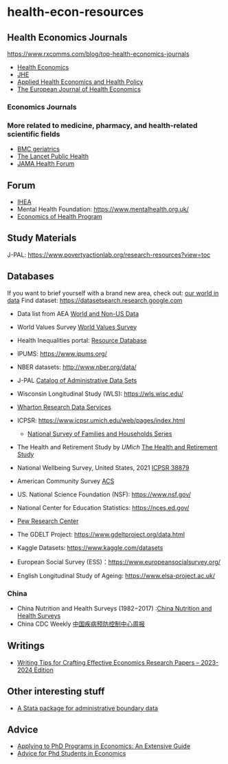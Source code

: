 # health-econ-resources

## Health Economics Journals
https://www.rxcomms.com/blog/top-health-economics-journals
- [Health Economics](https://onlinelibrary.wiley.com/journal/10991050) 
- [JHE](https://www.sciencedirect.com/journal/journal-of-health-economics)
- [Applied Health Economics and Health Policy](https://link.springer.com/journal/40258)
- [The European Journal of Health Economics](https://link.springer.com/journal/10198)
  
### Economics Journals


### More related to medicine, pharmacy, and health-related scientific fields
- [BMC geriatrics](https://bmcgeriatr.biomedcentral.com/?_gl=1*otdin0*_up*MQ..*_gs*MQ..&gclid=CjwKCAjwy8i0BhAkEiwAdFaeGO0A3WcuS3VJCc8EH-Stdrk9ajP5gujSMwqmS-lTowaXl6CE9W-G4hoCgMQQAvD_BwE)
- [The Lancet Public Health](https://www.thelancet.com/journals/lanpub/home)
- [JAMA Health Forum](https://jamanetwork.com/journals/jama-health-forum)


## Forum
- [IHEA](https://healtheconomics.org/sigs/)
- Mental Health Foundation: https://www.mentalhealth.org.uk/
- [Economics of Health Program](https://www.nber.org/programs-projects/programs-working-groups/economics-health?page=1&perPage=50)


## Study Materials
J-PAL: https://www.povertyactionlab.org/research-resources?view=toc

## Databases
If you want to brief yourself with a brand new area, check out: [our world in data](https://ourworldindata.org)
Find dataset: https://datasetsearch.research.google.com

- Data list from AEA [World and Non-US Data](https://www.aeaweb.org/resources/data/intl/intl-more)
- World Values Survey [World Values Survey](https://www.worldvaluessurvey.org/wvs.jsp)
- Health Inequalities portal: [Resource Database](https://health-inequalities.eu/resources/jwddb/)

- IPUMS: https://www.ipums.org/
- NBER datasets: http://www.nber.org/data/
- J-PAL [Catalog of Administrative Data Sets](https://www.povertyactionlab.org/catalog-administrative-data-sets)
- Wisconsin Longitudinal Study (WLS): https://wls.wisc.edu/
- [Wharton Research Data Services](https://wrds-www.wharton.upenn.edu/)
- ICPSR: https://www.icpsr.umich.edu/web/pages/index.html
  - [National Survey of Families and Households Series](https://www.icpsr.umich.edu/web/ICPSR/series/193)
- The Health and Retirement Study by *UMich* [The Health and Retirement Study](https://hrs.isr.umich.edu/about)
- National Wellbeing Survey, United States, 2021 [ICPSR 38879](https://www.icpsr.umich.edu/web/NAHDAP/studies/38879/versions/V5)
- American Community Survey [ACS](https://www.census.gov/programs-surveys/acs)
- US. National Science Foundation (NSF): https://www.nsf.gov/
- National Center for Education Statistics: https://nces.ed.gov/
  
- [Pew Research Center](https://www.pewresearch.org/internet/datasets/)
- The GDELT Project: https://www.gdeltproject.org/data.html
- Kaggle Datasets: https://www.kaggle.com/datasets
  
- European Social Survey (ESS)：https://www.europeansocialsurvey.org/
- English Longitudinal Study of Ageing: https://www.elsa-project.ac.uk/


### China
- China Nutrition and Health Surveys (1982−2017) :[China Nutrition and Health Surveys](https://weekly.chinacdc.cn/en/article/doi/10.46234/ccdcw2021.058)
- China CDC Weekly [中国疾病预防控制中心周报](https://weekly.chinacdc.cn/index.htm)

## Writings
- [Writing Tips for Crafting Effective Economics Research Papers – 2023-2024 Edition](https://docs.iza.org/dp16276.pdf)

## Other interesting stuff
- [A Stata package for administrative boundary data](https://github.com/asjadnaqvi/stata-geoboundary)

## Advice
- [Applying to PhD Programs in Economics: An Extensive Guide](https://drive.google.com/file/d/1cTb8enoUZxFKscidXYwojK3bXSjb7dxr/view)
- [Advice for Phd Students in Economics](https://sites.google.com/view/econgradadvice/)
